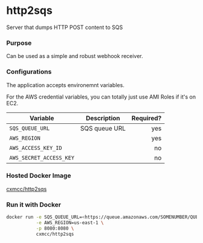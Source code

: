 # http2sqs
Server that dumps HTTP POST content to SQS

### Purpose
Can be used as a simple and robust webhook receiver.

### Configurations

The application accepts environemnt variables.

For the AWS credential variables, you can totally just use AMI Roles if it's on EC2.

| Variable                | Description   | Required?  |
| ----------------------- |:-------------:| ----------:|
| `SQS_QUEUE_URL`         | SQS queue URL | yes        |
| `AWS_REGION`            |               | yes        |
| `AWS_ACCESS_KEY_ID`     |               | no         |
| `AWS_SECRET_ACCESS_KEY` |               | no         |

### Hosted Docker Image

[cxmcc/http2sqs](https://hub.docker.com/r/cxmcc/http2sqs/)

### Run it with Docker
```bash
docker run -e SQS_QUEUE_URL=<https://queue.amazonaws.com/SOMENUMBER/QUEUE_NAME> \
           -e AWS_REGION=us-east-1 \
           -p 8080:8080 \
           cxmcc/http2sqs
```

